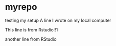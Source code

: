 # myrepo
testing my setup
A line I wrote on my local computer

This line is from Rstudio!!1

another line from RStudio